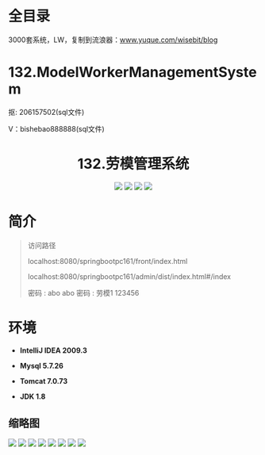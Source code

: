 # 全目录

3000套系统，LW，复制到流浪器：www.yuque.com/wisebit/blog


# 132.ModelWorkerManagementSystem

<p>抠: 206157502(sql文件)</p>
<p>V：bishebao888888(sql文件)</p>

<p><h1 align="center">132.劳模管理系统</h1></p>


<p align="center">
	<img src="https://img.shields.io/badge/jdk-1.8-orange.svg"/>
    <img src="https://img.shields.io/badge/springBoot-5.x-lightgrey.svg"/>
    <img src="https://img.shields.io/badge/vue-3.x-blue.svg"/>
    <img src="https://img.shields.io/badge/mysql-5.x-yellow.svg"/>
</p>

# 简介
>
> 

>访问路径
>
> localhost:8080/springbootpc161/front/index.html
>
> localhost:8080/springbootpc161/admin/dist/index.html#/index
>
> 密码 : abo abo
> 密码 : 劳模1 123456


# 环境

- <b>IntelliJ IDEA 2009.3</b>

- <b>Mysql 5.7.26</b>

- <b>Tomcat 7.0.73</b>

- <b>JDK 1.8</b>




## 缩略图

![](https://bitwise.oss-cn-heyuan.aliyuncs.com/2024/9/10/3262a01e-1a59-4cb8-9c39-75170b488f96.png)
![](https://bitwise.oss-cn-heyuan.aliyuncs.com/2024/9/10/9f9af35a-42d3-4d3f-bf63-b3bce2e4c20b.png)
![](https://bitwise.oss-cn-heyuan.aliyuncs.com/2024/9/10/e319b94d-8365-4291-a304-e6fc32d24841.png)
![](https://bitwise.oss-cn-heyuan.aliyuncs.com/2024/9/10/cf66ad3c-b880-4bec-bac0-57e92917ab82.png)
![](https://bitwise.oss-cn-heyuan.aliyuncs.com/2024/9/10/8aa9e885-b3c4-4671-b0c7-8274b7d96e73.png)
![](https://bitwise.oss-cn-heyuan.aliyuncs.com/2024/9/10/69f1abb4-e478-4c31-9b1a-a0f09c536d89.png)
![](https://bitwise.oss-cn-heyuan.aliyuncs.com/2024/9/10/c1b9fe5b-7f82-43b4-b9c3-0f9774ade271.png)
![](https://bitwise.oss-cn-heyuan.aliyuncs.com/2024/9/10/feb417dd-26dc-48c9-bba8-7d50d5d9d623.png)


